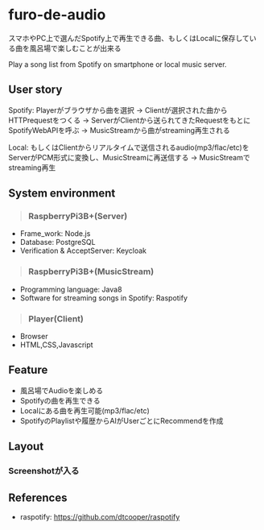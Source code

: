 # furo-de-audio

スマホやPC上で選んだSpotify上で再生できる曲、もしくはLocalに保存している曲を風呂場で楽しむことが出来る

Play a song list from Spotify on smartphone or local music server.

## User story

Spotify:
Playerがブラウザから曲を選択 -> Clientが選択された曲からHTTPrequestをつくる -> ServerがClientから送られてきたRequestをもとにSpotifyWebAPIを呼ぶ -> MusicStreamから曲がstreaming再生される

Local:
もしくはClientからリアルタイムで送信されるaudio(mp3/flac/etc)をServerがPCM形式に変換し、MusicStreamに再送信する -> MusicStreamでstreaming再生

## System environment

>### RaspberryPi3B+(Server)

* Frame_work: Node.js
* Database: PostgreSQL
* Verification & AcceptServer: Keycloak

>### RaspberryPi3B+(MusicStream)

* Programming language: Java8
* Software for streaming songs in Spotify: Raspotify

>### Player(Client)

* Browser
* HTML,CSS,Javascript

## Feature

* 風呂場でAudioを楽しめる
* Spotifyの曲を再生できる
* Localにある曲を再生可能(mp3/flac/etc)
* SpotifyのPlaylistや履歴からAIがUserごとにRecommendを作成

## Layout

### Screenshotが入る

## References

* raspotify: https://github.com/dtcooper/raspotify